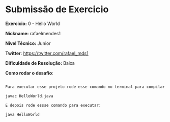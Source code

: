 # Submissão de Exercicio

**Exercicio:** 0 - Hello World

**Nickname:** rafaelmendes1

**Nível Técnico:** Junior

**Twitter**: https://twitter.com/rafael_mds1

**Dificuldade de Resolução:** Baixa

**Como rodar o desafio**:

```bash

Para executar esse projeto rode esse comando no terminal para compilar esse arquivo:

javac HelloWorld.java

E depois rode essse comando para executar:

java HelloWorld
```
